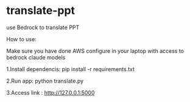 # translate-ppt
use Bedrock to translate PPT

How to use: 

Make sure you have done AWS configure in your laptop with access to bedrock claude models

1.Install dependencis:
pip install -r requirements.txt

2.Run app:
python translate.py

3.Access link :
http://127.0.0.1:5000

